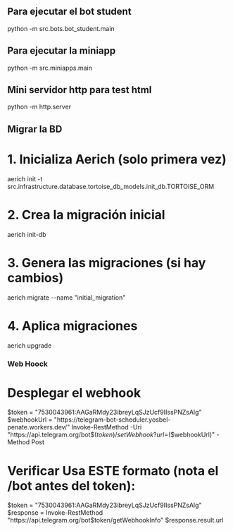 ## Para ejecutar el bot student
python -m src.bots.bot_student.main

## Para ejecutar la miniapp
python -m src.miniapps.main

## Mini servidor http para test html
python -m http.server

## Migrar la BD

# 1. Inicializa Aerich (solo primera vez)
aerich init -t src.infrastructure.database.tortoise_db_models.init_db.TORTOISE_ORM

# 2. Crea la migración inicial
aerich init-db

# 3. Genera las migraciones (si hay cambios)
aerich migrate --name "initial_migration"

# 4. Aplica migraciones
aerich upgrade

### Web Hoock

# Desplegar el webhook
$token = "7530043961:AAGaRMdy23ibreyLqSJzUcf9IIssPNZsAlg"
$webhookUrl = "https://telegram-bot-scheduler.yosbel-penate.workers.dev/"
Invoke-RestMethod -Uri "https://api.telegram.org/bot$($token)/setWebhook?url=$($webhookUrl)" -Method Post

# Verificar Usa ESTE formato (nota el /bot antes del token):
$token = "7530043961:AAGaRMdy23ibreyLqSJzUcf9IIssPNZsAlg"
$response = Invoke-RestMethod "https://api.telegram.org/bot$token/getWebhookInfo"
$response.result.url

